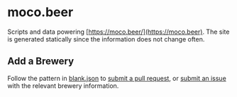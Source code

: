 # moco.beer

Scripts and data powering [https://moco.beer/](https://moco.beer). The site is
generated statically since the information does not change often.

## Add a Brewery

Follow the pattern in
[blank.json](https://github.com/gfiumara/mocobeer/blob/main/blank.json)
to [submit a pull request](https://github.com/gfiumara/mocobeer/pulls), or
[submit an issue](https://github.com/gfiumara/mocobeer/issues) with the
relevant brewery information.
